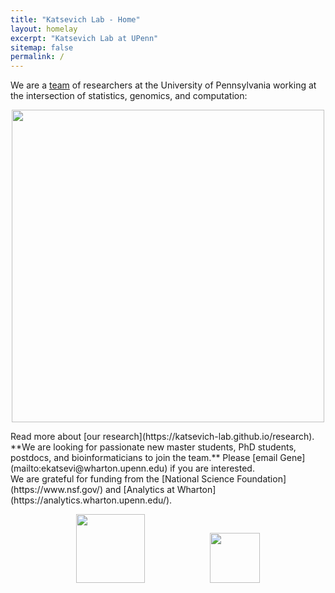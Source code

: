 ```yaml
---
title: "Katsevich Lab - Home"
layout: homelay
excerpt: "Katsevich Lab at UPenn"
sitemap: false
permalink: /
---
```


We are a [team](https://katsevich-lab.github.io/team) of researchers at the University of Pennsylvania working at the intersection of statistics, genomics, and computation:
<p style="text-align:center;">
  <img src="{{ site.url }}{{ site.baseurl }}/images/statistics-genomics-computation.png" style="width: 500px">
</p>
Read more about [our research](https://katsevich-lab.github.io/research). 

<br/>
 **We are  looking for passionate new master students, PhD students, postdocs, and bioinformaticians to join the team.** Please [email Gene](mailto:ekatsevi@wharton.upenn.edu) if you are interested.

<br/>
We are grateful for funding from the [National Science Foundation](https://www.nsf.gov/) and [Analytics at Wharton](https://analytics.wharton.upenn.edu/).

<p style="text-align:center;">
  <img src="{{ site.url }}{{ site.baseurl }}/images/logopic/nsf-logo.png" style="height:110px;margin:0px 50px">
  <img src="{{ site.url }}{{ site.baseurl }}/images/logopic/wharton_analytics.png" style="height:80px;margin:0px 50px">
</p>